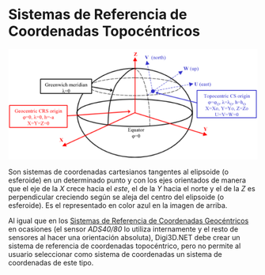 # Sistemas de Referencia de Coordenadas Topocéntricos

![Gr&#xE1;fico mostrando sistemas de referencia de coordenadas geoc&#xE9;ntrico y topoc&#xE9;ntrico](../../../../../.gitbook/assets/geocc3a9ntrico-y-topocc3a9ntrico.png)

Son sistemas de coordenadas cartesianos tangentes al elipsoide \(o esferoide\) en un determinado punto y con los ejes orientados de manera que el eje de la _X_ crece hacia el _este_, el de la _Y_ hacia el norte y el de la _Z_ es perpendicular creciendo según se aleja del centro del elipsoide \(o esferoide\). Es el representado en color azul en la imagen de arriba.

Al igual que en los [Sistemas de Referencia de Coordenadas Geocéntricos](SistemasDeReferenciaDeCoordenadasGeocentricos.html) en ocasiones \(el sensor _ADS40/80_ lo utiliza internamente y el resto de sensores al hacer una orientación absoluta\), Digi3D.NET debe crear un sistema de referencia de coordenadas topocéntrico, pero no permite al usuario seleccionar como sistema de coordenadas un sistema de coordenadas de este tipo.

